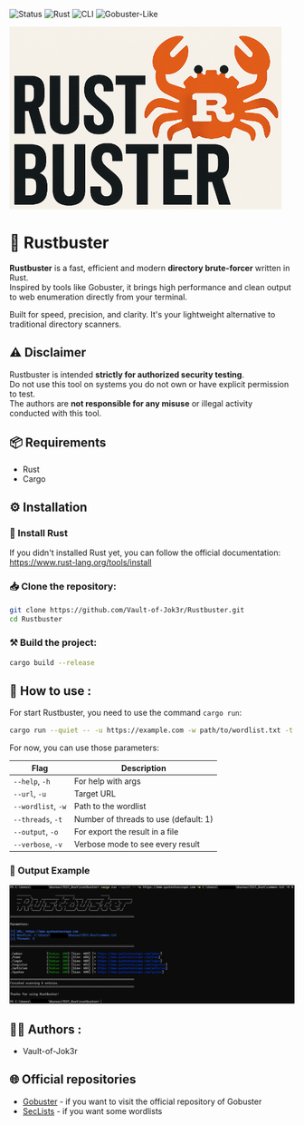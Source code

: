 ![Status](https://img.shields.io/badge/Status-Stable-blue)
![Rust](https://img.shields.io/badge/Rust-2024%2B-orange)
![CLI](https://img.shields.io/badge/CLI-Terminal-green)
![Gobuster-Like](https://img.shields.io/badge/Inspired_by-Gobuster-blueviolet)

![Rustbuster_Logo](img/logo.png)

# 🦀 Rustbuster

**Rustbuster** is a fast, efficient and modern **directory brute-forcer** written in Rust.  
Inspired by tools like Gobuster, it brings high performance and clean output to web enumeration directly from your terminal.

Built for speed, precision, and clarity. It's your lightweight alternative to traditional directory scanners.

## ⚠️ Disclaimer

Rustbuster is intended **strictly for authorized security testing**.  
Do not use this tool on systems you do not own or have explicit permission to test.  
The authors are **not responsible for any misuse** or illegal activity conducted with this tool.

## 📦 Requirements

- Rust
- Cargo

## ⚙️ Installation

### 🦀 Install Rust

If you didn't installed Rust yet, you can follow the official documentation: https://www.rust-lang.org/tools/install

### 📥 Clone the repository:

```bash
git clone https://github.com/Vault-of-Jok3r/Rustbuster.git
cd Rustbuster
```

### ⚒️ Build the project:

```bash
cargo build --release
```

## 🎯 How to use :

For start Rustbuster, you need to use the command `cargo run`:

```bash
cargo run --quiet -- -u https://example.com -w path/to/wordlist.txt -t 10
```

For now, you can use those parameters:

| Flag               | Description                           |
| ------------------ | ------------------------------------- |
| `--help`, `-h`     | For help with args                    |
| `--url`, `-u`      | Target URL                            |
| `--wordlist`, `-w` | Path to the wordlist                  |
| `--threads`, `-t`  | Number of threads to use (default: 1) |
| `--output`, `-o`   | For export the result in a file       |
| `--verbose`, `-v`  | Verbose mode to see every result      |

### 🧪 Output Example

![Rustbuster_Example](img/example.png)

## 👨‍💻 Authors :
 
- Vault-of-Jok3r

## 🌐 Official repositories

- [Gobuster](https://github.com/OJ/gobuster) - if you want to visit the official repository of Gobuster
- [SecLists](https://github.com/danielmiessler/SecLists) - if you want some wordlists
